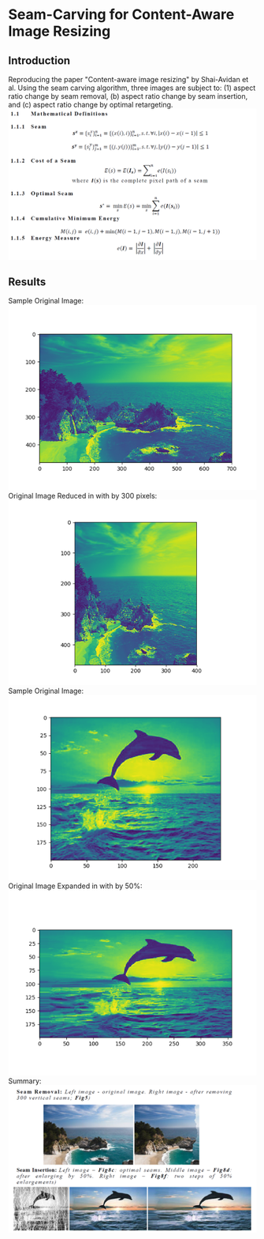 # Seam-Carving for Content-Aware Image Resizing  
  
## Introduction  
Reproducing the paper "Content-aware image resizing" by Shai-Avidan et al. Using the seam carving algorithm, three images are subject to: (1) aspect ratio change by seam removal, (b) aspect ratio change by seam insertion, and (c) aspect ratio change by optimal retargeting.  
![](defs.PNG)  

## Results  
Sample Original Image:  
![](a1.png)  
Original Image Reduced in with by 300 pixels:  
![](a2.png)  
Sample Original Image:  
![](b1.png)  
Original Image Expanded in with by 50%:  
![](b2.png)  
Summary:  
![](sc.PNG)  
